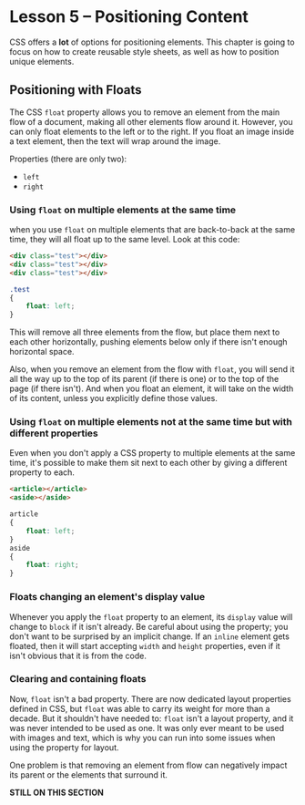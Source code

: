 # Lesson 5 – Positioning Content
CSS offers a **lot** of options for positioning elements. This chapter is going to focus on how to create reusable
style sheets, as well as how to position unique elements.

## Positioning with Floats
The CSS `float` property allows you to remove an element from the main flow of a document, making all other elements
flow around it. However, you can only float elements to the left or to the right. If you float an image inside a text
element, then the text will wrap around the image.

Properties (there are only two):
* `left`
* `right`

### Using `float` on multiple elements at the same time
when you use `float` on multiple elements that are back-to-back at the same time, they will all float up to the same
level. Look at this code:

```html
<div class="test"></div>
<div class="test"></div>
<div class="test"></div>
```

```css
.test
{
    float: left;
}
```

This will remove all three elements from the flow, but place them next to each other horizontally, pushing elements
below only if there isn't enough horizontal space.

Also, when you remove an element from the flow with `float`, you will send it all the way up to the top of its parent
(if there is one) or to the top of the page (if there isn't). And when you float an element, it will take on the width
of its content, unless you explicitly define those values.

### Using `float` on multiple elements not at the same time but with different properties
Even when you don't apply a CSS property to multiple elements at the same time, it's possible to make them sit next to
each other by giving a different property to each.

```html
<article></article>
<aside></aside>
```

```css
article
{
    float: left;
}
aside
{
    float: right;
}
```

### Floats changing an element's display value
Whenever you apply the `float` property to an element, its `display` value will change to `block` if it isn't already.
Be careful about using the property; you don't want to be surprised by an implicit change. If an `inline` element gets
floated, then it will start accepting `width` and `height` properties, even if it isn't obvious that it is from the
code.

### Clearing and containing floats
Now, `float` isn't a bad property. There are now dedicated layout properties defined in CSS, but `float` was able to
carry its weight for more than a decade. But it shouldn't have needed to: `float` isn't a layout property, and it was
never intended to be used as one. It was only ever meant to be used with images and text, which is why you can run into
some issues when using the property for layout.

One problem is that removing an element from flow can negatively impact its parent or the elements that surround it.

**STILL ON THIS SECTION**